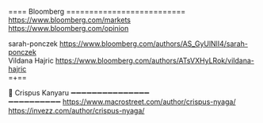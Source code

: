 







==== Bloomberg ==========================  
https://www.bloomberg.com/markets   
https://www.bloomberg.com/opinion   

sarah-ponczek  https://www.bloomberg.com/authors/AS_GyUlNlI4/sarah-ponczek     
Vildana Hajric  https://www.bloomberg.com/authors/ATsVXHyLRok/vildana-hajric    
=+==  

🔰 Crispus Kanyaru ➖➖➖➖➖➖➖➖➖➖➖➖➖➖➖   
➖➖➖➖➖➖➖➖➖➖
https://www.macrostreet.com/author/crispus-nyaga/     
https://invezz.com/author/crispus-nyaga/   
